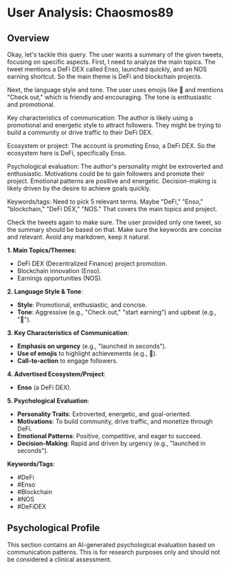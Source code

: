 # User Analysis: Chaosmos89

## Overview

<think>
Okay, let's tackle this query. The user wants a summary of the given tweets, focusing on specific aspects. First, I need to analyze the main topics. The tweet mentions a DeFi DEX called Enso, launched quickly, and an NOS earning shortcut. So the main theme is DeFi and blockchain projects.

Next, the language style and tone. The user uses emojis like 🏁 and mentions "Check out," which is friendly and encouraging. The tone is enthusiastic and promotional. 

Key characteristics of communication: The author is likely using a promotional and energetic style to attract followers. They might be trying to build a community or drive traffic to their DeFi DEX.

Ecosystem or project: The account is promoting Enso, a DeFi DEX. So the ecosystem here is DeFi, specifically Enso. 

Psychological evaluation: The author's personality might be extroverted and enthusiastic. Motivations could be to gain followers and promote their project. Emotional patterns are positive and energetic. Decision-making is likely driven by the desire to achieve goals quickly.

Keywords/tags: Need to pick 5 relevant terms. Maybe "DeFi," "Enso," "blockchain," "DeFi DEX," "NOS." That covers the main topics and project.

Check the tweets again to make sure. The user provided only one tweet, so the summary should be based on that. Make sure the keywords are concise and relevant. Avoid any markdown, keep it natural.
</think>

**1. Main Topics/Themes**:  
- DeFi DEX (Decentralized Finance) project promotion.  
- Blockchain innovation (Enso).  
- Earnings opportunities (NOS).  

**2. Language Style & Tone**:  
- **Style**: Promotional, enthusiastic, and concise.  
- **Tone**: Aggressive (e.g., "Check out," "start earning") and upbeat (e.g., "🏅").  

**3. Key Characteristics of Communication**:  
- **Emphasis on urgency** (e.g., "launched in seconds").  
- **Use of emojis** to highlight achievements (e.g., 🏁).  
- **Call-to-action** to engage followers.  

**4. Advertised Ecosystem/Project**:  
- **Enso** (a DeFi DEX).  

**5. Psychological Evaluation**:  
- **Personality Traits**: Extroverted, energetic, and goal-oriented.  
- **Motivations**: To build community, drive traffic, and monetize through DeFi.  
- **Emotional Patterns**: Positive, competitive, and eager to succeed.  
- **Decision-Making**: Rapid and driven by urgency (e.g., "launched in seconds").  

**Keywords/Tags**:  
- #DeFi  
- #Enso  
- #Blockchain  
- #NOS  
- #DeFiDEX

## Psychological Profile

This section contains an AI-generated psychological evaluation based on communication patterns. This is for research purposes only and should not be considered a clinical assessment.